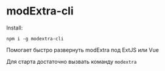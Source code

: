 # modExtra-cli

Install:

`npm i -g modextra-cli`

Помогает быстро развернуть modExtra под ExtJS или Vue

Для старта достаточно вызвать команду `modextra`
